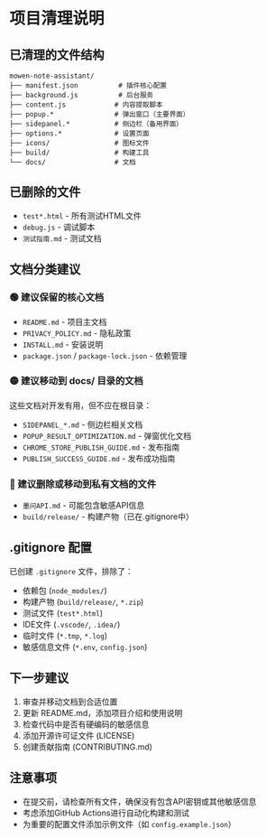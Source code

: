 # 项目清理说明

## 已清理的文件结构

```
mowen-note-assistant/
├── manifest.json          # 插件核心配置
├── background.js          # 后台服务
├── content.js            # 内容提取脚本
├── popup.*               # 弹出窗口（主要界面）
├── sidepanel.*           # 侧边栏（备用界面）
├── options.*             # 设置页面
├── icons/                # 图标文件
├── build/                # 构建工具
└── docs/                 # 文档
```

## 已删除的文件
- `test*.html` - 所有测试HTML文件
- `debug.js` - 调试脚本
- `测试指南.md` - 测试文档

## 文档分类建议

### 🟢 建议保留的核心文档
- `README.md` - 项目主文档
- `PRIVACY_POLICY.md` - 隐私政策
- `INSTALL.md` - 安装说明
- `package.json` / `package-lock.json` - 依赖管理

### 🟡 建议移动到 docs/ 目录的文档
这些文档对开发有用，但不应在根目录：
- `SIDEPANEL_*.md` - 侧边栏相关文档
- `POPUP_RESULT_OPTIMIZATION.md` - 弹窗优化文档
- `CHROME_STORE_PUBLISH_GUIDE.md` - 发布指南
- `PUBLISH_SUCCESS_GUIDE.md` - 发布成功指南

### 🔴 建议删除或移动到私有文档的文件
- `墨问API.md` - 可能包含敏感API信息
- `build/release/` - 构建产物（已在.gitignore中）

## .gitignore 配置
已创建 `.gitignore` 文件，排除了：
- 依赖包 (`node_modules/`)
- 构建产物 (`build/release/`, `*.zip`)
- 测试文件 (`test*.html`)
- IDE文件 (`.vscode/`, `.idea/`)
- 临时文件 (`*.tmp`, `*.log`)
- 敏感信息文件 (`*.env`, `config.json`)

## 下一步建议
1. 审查并移动文档到合适位置
2. 更新 README.md，添加项目介绍和使用说明
3. 检查代码中是否有硬编码的敏感信息
4. 添加开源许可证文件 (LICENSE)
5. 创建贡献指南 (CONTRIBUTING.md)

## 注意事项
- 在提交前，请检查所有文件，确保没有包含API密钥或其他敏感信息
- 考虑添加GitHub Actions进行自动化构建和测试
- 为重要的配置文件添加示例文件（如 `config.example.json`） 